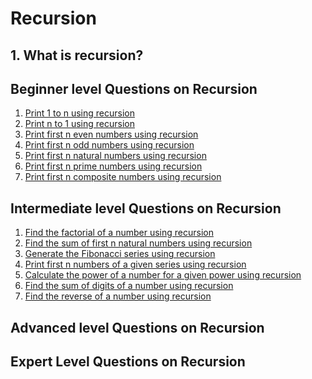 # Recursion
## 1. What is recursion?

## Beginner level Questions on Recursion
1. [Print 1 to n using recursion](/Beginner/Print_1_to_N.cpp)
2. [Print n to 1 using recursion](/Beginner/Print_N_to_1.cpp)
3. [Print first n even numbers using recursion]()
4. [Print first n odd numbers using recursion]()
5. [Print first n natural numbers using recursion]()
6. [Print first n prime numbers using recursion]()
7. [Print first n composite numbers using recursion]()

## Intermediate level Questions on Recursion
1. [Find the factorial of a number using recursion]()
2. [Find the sum of first n natural numbers using recursion]()
3. [Generate the Fibonacci series using recursion]()
4. [Print first n numbers of a given series using recursion]()
5. [Calculate the power of a number for a given power using recursion]()
6. [Find the sum of digits of a number using recursion]()
7. [Find the reverse of a number using recursion]()

## Advanced level Questions on Recursion

## Expert Level Questions on Recursion
